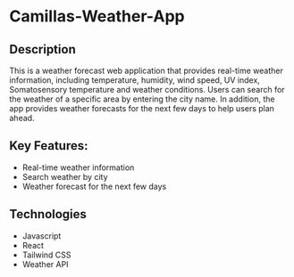 # Camillas-Weather-App

## Description

This is a weather forecast web application that provides real-time weather information, including temperature, humidity, wind speed, UV index, Somatosensory temperature and weather conditions. Users can search for the weather of a specific area by entering the city name. In addition, the app provides weather forecasts for the next few days to help users plan ahead.

## Key Features:

- Real-time weather information
- Search weather by city
- Weather forecast for the next few days

## Technologies

- Javascript
- React
- Tailwind CSS
- Weather API
